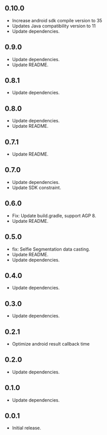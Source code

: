 ## 0.10.0

* Increase android sdk compile version to 35
* Updates Java compatibility version to 11
* Update dependencies.

## 0.9.0

* Update dependencies.
* Update README.

## 0.8.1

* Update dependencies.

## 0.8.0

* Update dependencies.
* Update README.

## 0.7.1

* Update README.

## 0.7.0

* Update dependencies.
* Update SDK constraint.

## 0.6.0

* Fix: Update build.gradle, support AGP 8.
* Update README.

## 0.5.0

* fix: Selfie Segmentation data casting.
* Update README.
* Update dependencies.

## 0.4.0

* Update dependencies.

## 0.3.0

* Update dependencies.

## 0.2.1

* Optimize android result callback time

## 0.2.0

* Update dependencies.

## 0.1.0

* Update dependencies.

## 0.0.1

* Initial release.
